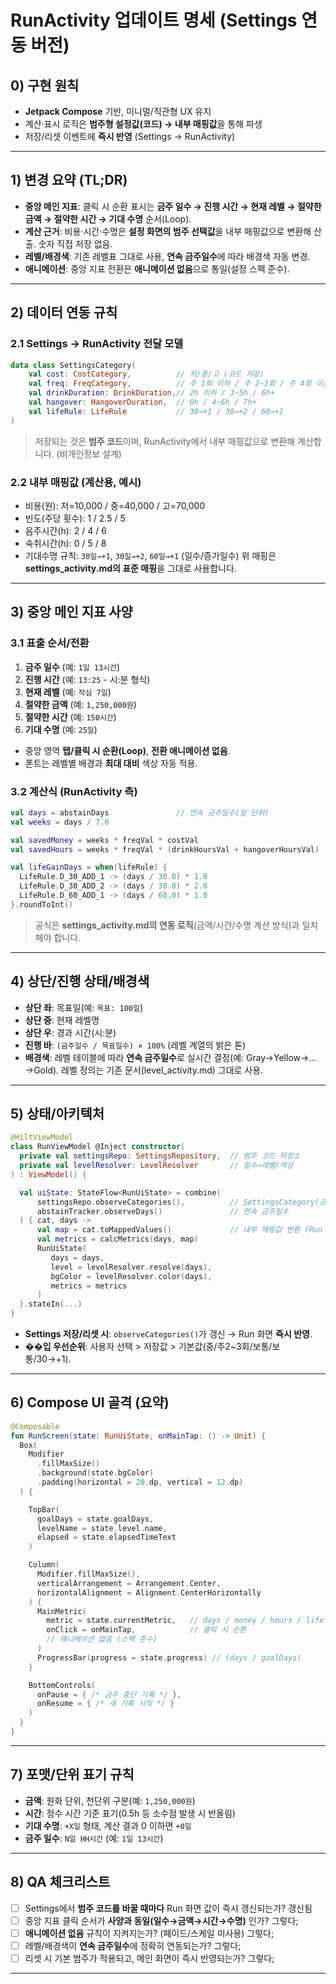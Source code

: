 # RunActivity 업데이트 명세 (Settings 연동 버전)

## 0) 구현 원칙

* **Jetpack Compose** 기반, 미니멀/직관형 UX 유지
* 계산·표시 로직은 **범주형 설정값(코드) → 내부 매핑값**을 통해 파생
* 저장/리셋 이벤트에 **즉시 반영** (Settings → RunActivity)

---

## 1) 변경 요약 (TL;DR)

* **중앙 메인 지표**: 클릭 시 순환 표시는 **금주 일수 → 진행 시간 → 현재 레벨 → 절약한 금액 → 절약한 시간 → 기대 수명** 순서(Loop).&#x20;
* **계산 근거**: 비용·시간·수명은 **설정 화면의 범주 선택값**을 내부 매핑값으로 변환해 산출. 숫자 직접 저장 없음.&#x20;
* **레벨/배경색**: 기존 레벨표 그대로 사용, **연속 금주일수**에 따라 배경색 자동 변경.&#x20;
* **애니메이션**: 중앙 지표 전환은 **애니메이션 없음**으로 통일(설정 스펙 준수).&#x20;

---

## 2) 데이터 연동 규칙

### 2.1 Settings → RunActivity 전달 모델

```kotlin
data class SettingsCategory(
    val cost: CostCategory,          // 저/중/고 (코드 저장)
    val freq: FreqCategory,          // 주 1회 이하 / 주 2~3회 / 주 4회 이상
    val drinkDuration: DrinkDuration,// 2h 이하 / 3~5h / 6h+
    val hangover: HangoverDuration,  // 0h / 4~6h / 7h+
    val lifeRule: LifeRule           // 30→+1 / 30→+2 / 60→+1
)
```

> 저장되는 것은 **범주 코드**이며, RunActivity에서 내부 매핑값으로 변환해 계산합니다. (비개인정보 설계)&#x20;

### 2.2 내부 매핑값 (계산용, 예시)

* 비용(원): 저=10,000 / 중=40,000 / 고=70,000
* 빈도(주당 횟수): 1 / 2.5 / 5
* 음주시간(h): 2 / 4 / 6
* 숙취시간(h): 0 / 5 / 8
* 기대수명 규칙: `30일→+1`, `30일→+2`, `60일→+1` (일수/증가일수)
  위 매핑은 **settings\_activity.md의 표준 매핑**을 그대로 사용합니다.&#x20;

---

## 3) 중앙 메인 지표 사양

### 3.1 표출 순서/전환

1. **금주 일수** (예: `1일 13시간`)
2. **진행 시간** (예: `13:25` - 시:분 형식)
3. **현재 레벨** (예: `작심 7일`)
4. **절약한 금액** (예: `1,250,000원`)
5. **절약한 시간** (예: `150시간`)
6. **기대 수명** (예: `25일`)

* 중앙 영역 **탭/클릭 시 순환(Loop)**, **전환 애니메이션 없음**.&#x20;
* 폰트는 레벨별 배경과 **최대 대비** 색상 자동 적용.

### 3.2 계산식 (RunActivity 측)

```kotlin
val days = abstainDays               // 연속 금주일수(일 단위)
val weeks = days / 7.0

val savedMoney = weeks * freqVal * costVal
val savedHours = weeks * freqVal * (drinkHoursVal + hangoverHoursVal)

val lifeGainDays = when(lifeRule) {
  LifeRule.D_30_ADD_1 -> (days / 30.0) * 1.0
  LifeRule.D_30_ADD_2 -> (days / 30.0) * 2.0
  LifeRule.D_60_ADD_1 -> (days / 60.0) * 1.0
}.roundToInt()
```

> 공식은 **settings\_activity.md의 연동 로직**(금액/시간/수명 계산 방식)과 일치해야 합니다.&#x20;

---

## 4) 상단/진행 상태/배경색

* **상단 좌**: 목표일(예: `목표: 100일`)
* **상단 중**: 현재 레벨명
* **상단 우**: 경과 시간(시:분)
* **진행 바**: `(금주일수 / 목표일수) × 100%` (레벨 계열의 밝은 톤)
* **배경색**: 레벨 테이블에 따라 **연속 금주일수**로 실시간 결정(예: Gray→Yellow→…→Gold). 레벨 정의는 기존 문서(level\_activity.md) 그대로 사용.&#x20;

---

## 5) 상태/아키텍처

```kotlin
@HiltViewModel
class RunViewModel @Inject constructor(
  private val settingsRepo: SettingsRepository,  // 범주 코드 저장소
  private val levelResolver: LevelResolver       // 일수→레벨/색상
) : ViewModel() {

  val uiState: StateFlow<RunUiState> = combine(
      settingsRepo.observeCategories(),          // SettingsCategory(코드)
      abstainTracker.observeDays()               // 연속 금주일수
  ) { cat, days ->
      val map = cat.toMappedValues()             // 내부 매핑값 변환 (Run 쪽)
      val metrics = calcMetrics(days, map)
      RunUiState(
         days = days,
         level = levelResolver.resolve(days),
         bgColor = levelResolver.color(days),
         metrics = metrics
      )
  }.stateIn(...)
}
```

* **Settings 저장/리셋 시**: `observeCategories()`가 갱신 → Run 화면 **즉시 반영**.&#x20;
* **��입 우선순위**: 사용자 선택 > 저장값 > 기본값(중/주2\~3회/보통/보통/30→+1).&#x20;

---

## 6) Compose UI 골격 (요약)

```kotlin
@Composable
fun RunScreen(state: RunUiState, onMainTap: () -> Unit) {
  Box(
    Modifier
      .fillMaxSize()
      .background(state.bgColor)
      .padding(horizontal = 20.dp, vertical = 12.dp)
  ) {

    TopBar(
      goalDays = state.goalDays, 
      levelName = state.level.name, 
      elapsed = state.elapsedTimeText
    )

    Column(
      Modifier.fillMaxSize(), 
      verticalArrangement = Arrangement.Center, 
      horizontalAlignment = Alignment.CenterHorizontally
    ) {
      MainMetric(
        metric = state.currentMetric,   // days / money / hours / life
        onClick = onMainTap,            // 클릭 시 순환
        // 애니메이션 없음 (스펙 준수)
      )
      ProgressBar(progress = state.progress) // (days / goalDays)
    }

    BottomControls(
      onPause = { /* 금주 중단 기록 */ },
      onResume = { /* 새 기록 시작 */ }
    )
  }
}
```

---

## 7) 포맷/단위 표기 규칙

* **금액**: 원화 단위, 천단위 구분(예: `1,250,000원`)
* **시간**: 정수 시간 기준 표기(0.5h 등 소수점 발생 시 반올림)
* **기대 수명**: `+X일` 형태, 계산 결과 0 이하면 `+0일`
* **금주 일수**: `N일 HH시간` (예: `1일 13시간`)

---

## 8) QA 체크리스트

* [ ] Settings에서 **범주 코드를 바꿀 때마다** Run 화면 값이 즉시 갱신되는가? 갱신됨
* [ ] 중앙 지표 클릭 순서가 **사양과 동일(일수→금액→시간→수명)** 인가? 그렇다;
* [ ] **애니메이션 없음** 규칙이 지켜지는가? (페이드/스케일 미사용) 그렇다;
* [ ] 레벨/배경색이 **연속 금주일수**에 정확히 연동되는가? 그렇다;
* [ ] 리셋 시 기본 범주가 적용되고, 메인 화면이 즉시 반영되는가? 그렇다;

---
